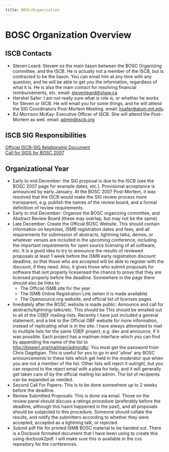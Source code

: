 ```yaml
---
title: BOSC/Organization
---
```


BOSC Organization Overview
==========================

ISCB Contacts
-------------

-   Steven Leard: Stevem os the main liason between the BOSC Organizing
    committee, and the ISCB. He is actually not a member of the ISCB,
    but is contracted to be the liason. You can email him at any time
    with any question, and he will be able to get you the information,
    regardless of what it is. He is also the main contact for resolving
    financial reimbursements, etc. email: stevenleard@shaw.ca
-   Hershel Safer: I am not really sure what is role is, or whether he
    works for Steven or ISCB. He will email you for some things, and he
    will attend the SIG Coordinators Post-Mortem Meeting. email:
    hsafer@alum.mit.edu
-   BJ Morrison McKay: Executive Officer of ISCB. She will attend the
    Post-Mortem as well. email: admin@iscb.org

ISCB SIG Responsibilities
-------------------------

[Official ISCB-SIG Relationship
Document](http://www.iscb.org/ismbeccb2007/wp-content/uploads/2006/10/iscb-sig-relation-v12.pdf)  
[Call for SIGS for BOSC 2007](http://www.iscb.org/ismbeccb2007/sigs/)

Organizational Year
-------------------

-   Early to mid December: the SIG proposal is due to the ISCB (see the
    BOSC 2007 page for example dates, etc.). Provisional acceptance is
    announced by early January. At the BOSC 2007 Post-Mortem, it was
    resolved that the ISCB would make the SIG review process more
    transparent, e.g. publish the names of the review board, and a
    formal definitiion of review requirements.
-   Early to mid December: Organize the BOSC organizing committee, and
    Abstract Review Board (these may overlap, but may not be the same).
-   Late December: Create the Official BOSC Website. This should contain
    information on keynotes, ISMB registration dates and fees, and all
    requirements for submission of abstracts, lightning talks, demos, or
    whatever venues are included in the upcoming conference, including
    the important requirements for open source licensing of all
    software, etc. It is a good idea to try to announce the results of
    reviewed proposals at least 1 week before the ISMB early
    registration discount deadline, so that those who are accepted will
    be able to register with the discount, if they need. Also, it gives
    those who submit proposals for software that isnt properly
    licesensed the chance to prove that they are licensed properly
    before the deadline. Somewhere in the page there should also be
    links to:
    -   The Official ISMB site for the year
    -   The ISMB Online Registration Link (when it is made available)
    -   The Opensource.org website, and official list of licenses pages
-   Imediately after the BOSC website is made public: Announce and call
    for abstracts/lightning-talks/etc. This should be This should be
    emailed out to all of the O|B|F mailing-lists. Recently I have just
    included a general statement, and a link to the Official OBF website
    for more information, instead of replicating what is in the site. I
    have always attempted to mail to multiple lists for the same O|B|F
    project, e.g. dev and announce, if it was possible. Each project has
    a mailman interface which you can find by appending the name of the
    list to <http://bioperl.org/mailman/admindb/>. You must get the
    password from Chris Dagdigian. This is useful for you to go in and
    'allow' any BOSC announcements to these lists which get held in the
    moderator que when you are not a member of the list. Other lists
    will reject it outright, but you can respond to the reject email
    with a plea for help, and it will generally get taken care of by the
    official mailing list admin. The list of recipients can be expanded
    as needed.
-   Second Call For Papers: This is to be done somewhere up to 2 weeks
    before the deadline.
-   Review Submitted Proposals: This is done via email. Those on the
    review panel should discuss a ratings procedure (preferably before
    the deadline, although this hasnt happened in the past), and all
    proposals should be subjected to this procedure. Someone should
    collate the results, and notify the submitters according to whether
    they were accepted, accepted as a lightning talk, or rejected.
-   Submit pdf file for printed ISMB BOSC material to be handed out.
    There is a Docbook formated document that I have been using to
    create this using docbook2pdf. I will make sure this is available in
    the cvs repository for the conferences.

